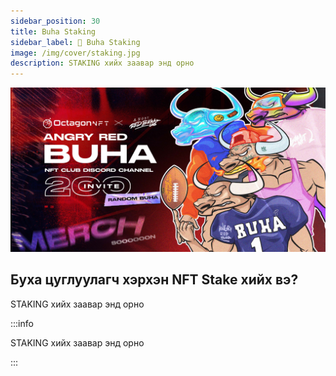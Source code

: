 ```yaml
---
sidebar_position: 30
title: Buha Staking
sidebar_label: 🏦 Buha Staking
image: /img/cover/staking.jpg
description: STAKING хийх заавар энд орно
---
```


![](./assets/staking.png)

## Буха цуглуулагч хэрхэн NFT Stake хийх вэ?

STAKING хийх заавар энд орно

:::info

STAKING хийх заавар энд орно

:::
